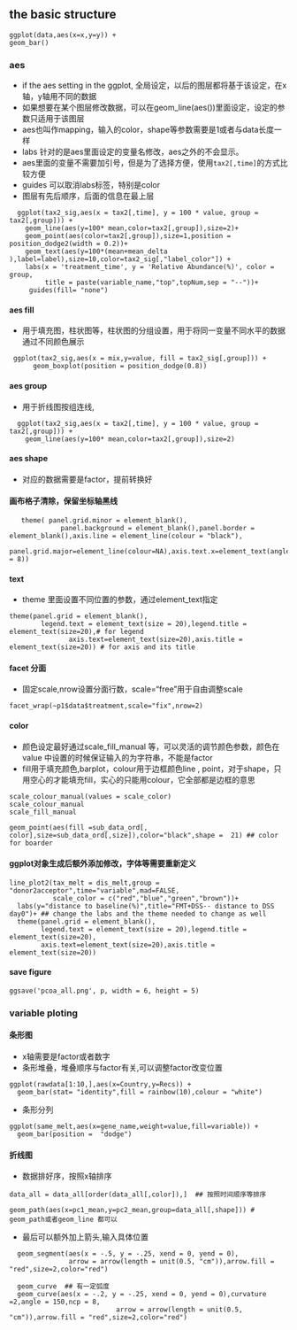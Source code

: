 ## the basic structure
```{r}
ggplot(data,aes(x=x,y=y)) +
geom_bar()
```

### aes
+ if the aes setting in the ggplot, 全局设定，以后的图层都将基于该设定，在x轴，y轴用不同的数据
+ 如果想要在某个图层修改数据，可以在geom_line(aes())里面设定，设定的参数只适用于该图层
+ aes也叫作mapping，输入的color，shape等参数需要是1或者与data长度一样
+ labs 针对的是aes里面设定的变量名修改，aes之外的不会显示。
+ aes里面的变量不需要加引号，但是为了选择方便，使用```tax2[,time]```的方式比较方便
+ guides 可以取消labs标签，特别是color
+ 图层有先后顺序，后面的信息在最上层
```{r}
  ggplot(tax2_sig,aes(x = tax2[,time], y = 100 * value, group = tax2[,group])) +
    geom_line(aes(y=100* mean,color=tax2[,group]),size=2)+
    geom_point(aes(color=tax2[,group]),size=1,position = position_dodge2(width = 0.2))+
    geom_text(aes(y=100*(mean+mean_delta ),label=label),size=10,color=tax2_sig[,"label_color"]) +
    labs(x = 'treatment_time', y = 'Relative Abundance(%)', color = group,
         title = paste(variable_name,"top",topNum,sep = "--"))+ 
     guides(fill= "none")
```
#### aes fill
-  用于填充图，柱状图等，柱状图的分组设置，用于将同一变量不同水平的数据通过不同颜色展示
```{r}
 ggplot(tax2_sig,aes(x = mix,y=value, fill = tax2_sig[,group])) +
      geom_boxplot(position = position_dodge(0.8))
```

#### aes group
- 用于折线图按组连线,
```{r]
  ggplot(tax2_sig,aes(x = tax2[,time], y = 100 * value, group = tax2[,group])) +
    geom_line(aes(y=100* mean,color=tax2[,group]),size=2)
```


#### aes shape
+ 对应的数据需要是factor，提前转换好

#### 画布格子清除，保留坐标轴黑线
```{r}
   theme( panel.grid.minor = element_blank(),
             panel.background = element_blank(),panel.border = element_blank(),axis.line = element_line(colour = "black"),
             panel.grid.major=element_line(colour=NA),axis.text.x=element_text(angle=0,hjust=0.5,size = 8))

```
#### text
- theme 里面设置不同位置的参数，通过element_text指定
```    
theme(panel.grid = element_blank(), 
        legend.text = element_text(size = 20),legend.title = element_text(size=20),# for legend
               axis.text=element_text(size=20),axis.title = element_text(size=20)) # for axis and its title
```
#### facet 分面
- 固定scale,nrow设置分面行数，scale=“free”用于自由调整scale
```
facet_wrap(~p1$data$treatment,scale="fix",nrow=2)
```


#### color  
- 颜色设定最好通过scale_fill_manual 等，可以灵活的调节颜色参数，颜色在value 中设置的时候保证输入的为字符串，不能是factor
- fill用于填充颜色,barplot，colour用于边框颜色line , point，对于shape，只用空心的才能填充fill，实心的只能用colour，它全部都是边框的意思
```{r}
scale_colour_manual(values = scale_color)
scale_colour_manual
scale_fill_manual 

geom_point(aes(fill =sub_data_ord[,  color],size=sub_data_ord[,size]),color="black",shape =  21) ## color for boarder
```
#### ggplot对象生成后额外添加修改，字体等需要重新定义
```
line_plot2(tax_melt = dis_melt,group = "donor2acceptor",time="variable",mad=FALSE,
           scale_color = c("red","blue","green","brown"))+
  labs(y="distance to baseline(%)",title="FMT+DSS-- distance to DSS day0")+ ## change the labs and the theme needed to change as well
  theme(panel.grid = element_blank(),
        legend.text = element_text(size = 20),legend.title = element_text(size=20),
        axis.text=element_text(size=20),axis.title = element_text(size=20))
```


#### save figure
```
ggsave('pcoa_all.png', p, width = 6, height = 5)
```

### variable ploting 
#### 条形图
- x轴需要是factor或者数字
- 条形堆叠，堆叠顺序与factor有关,可以调整factor改变位置
```{r}
ggplot(rawdata[1:10,],aes(x=Country,y=Recs)) +
  geom_bar(stat= "identity",fill = rainbow(10),colour = "white") 
```
- 条形分列
```
ggplot(same_melt,aes(x=gene_name,weight=value,fill=variable)) +
  geom_bar(position =  "dodge")
```

#### 折线图
- 数据排好序，按照x轴排序
```{r}
data_all = data_all[order(data_all[,color]),]  ## 按照时间顺序等排序

geom_path(aes(x=pc1_mean,y=pc2_mean,group=data_all[,shape])) # geom_path或者geom_line 都可以
```
- 最后可以额外加上箭头,输入具体位置
```{r}
  geom_segment(aes(x = -.5, y = -.25, xend = 0, yend = 0),
               arrow = arrow(length = unit(0.5, "cm")),arrow.fill = "red",size=2,color="red")
               
  geom_curve  ## 有一定弧度
  geom_curve(aes(x = -.2, y = -.25, xend = 0, yend = 0),curvature =2,angle = 150,ncp = 8,
                           arrow = arrow(length = unit(0.5, "cm")),arrow.fill = "red",size=2,color="red")
```
